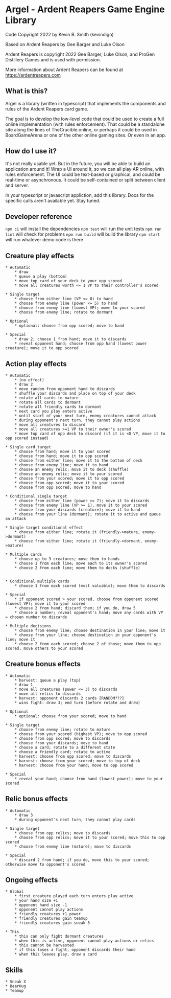 # Argel - Ardent Reapers Game Engine Library

Code Copyright 2022 by Kevin B. Smith (kevindigo)

Based on Ardent Reapers by Gee Barger and Luke Olson

Ardent Reapers is copyright 2022 Gee Barger, Luke Olson, and ProGen Distillery Games and is used with permission. 

More information about Ardent Reapers can be found at https://ardentreapers.com

## What is this?

Argel is a library (written in typescript) that implements the 
components and rules of the Ardent Reapers card game. 

The goal 
is to develop the low-level code that could be used to create 
a full online implementation (with rules enforcement). That 
could be a standalone site along the lines of TheCrucible.online, 
or perhaps it could be used in BoardGameArena or one of the 
other online gaming sites. Or even in an app. 

## How do I use it?

It's not really usable yet. But in the future, you will be 
able to build an application around it! Wrap a UI around it, 
so we can all play AR online, with rules 
enforcement. The UI could be text-based or graphical, and 
could be real-time or asynchronous. It could be self-contained 
or split between client and server. 

In your typescript or javascript appliction, add this library. 
Docs for the specific calls aren't available yet. Stay tuned. 

## Developer reference

`npm ci` will install the dependencies
`npm test` will run the unit tests
`npm run lint` will check for problems
`npm run build` will build the library
`npm start` will run whatever demo code is there

## Creature play effects
    * Automatic
        * draw
        * queue a play (bottom)
        * move top card of your deck to your opp scored
        * move all creatures worth <= 1 VP to their controller's scored

    * Single target
        * choose from either line (VP <= 0) to hand
        * choose from enemy line (power <= 5) to hand
        * choose from enemy line (lowest VP); move to your scored
        * choose from enemy line; rotate to dormant

    * Optional
        * optional: choose from opp scored; move to hand

    * Special
        * draw 2; choose 1 from hand; move it to discards
        * reveal opponent hand; choose from opp hand (lowest power creature); move it to opp scored

## Action play effects
    * Automatic
        * (no effect)
        * draw 2
        * move random from opponent hand to discards
        * shuffle your discards and place on top of your deck
        * rotate all cards to mature
        * rotate all cards to dormant
        * rotate all friendly cards to dormant
        * next card you play enters active
        * until start of your next turn, enemy creatures cannot attack
        * during opponent's next turn, they cannot play actions
        * move all creatures to discard
        * move all creatures >=1 VP to their owner's scored
        * move top card of opp deck to discard (if it is <0 VP, move it to opp scored instead)

    * Single card target    
        * choose from hand; move it to your scored
        * choose from hand; move it to opp scored
        * choose from either line; move it to the bottom of deck
        * choose from enemy line; move it to hand
        * choose an enemy relic; move it to deck (shuffle)
        * choose an enemy relic; move it to your scored
        * choose from your scored; move it to opp scored
        * choose from opp scored; move it to your scored
        * choose from opp scored; move to hand

    * Conditional single target
        * choose from either line (power >= 7); move it to discards
        * choose from enemy line (VP >= 1), move it to your scored
        * choose from your discards (creature); move it to hand
        * choose from your line (dormant); rotate it to active and queue an attack

    * Single target conditional effect
        * choose from either line; rotate it (friendly->mature, enemy->dormant)
        * choose from either line; rotate it (friendly->dormant, enemy->mature)

    * Multiple cards
        * choose up to 3 creatures; move them to hands
        * choose 1 from each line; move each to its owner's scored
        * choose 2 from each line; move them to decks (shuffle)


    * Conditional multiple cards
        * choose 1 from each scored (most valuable); move them to discards

    * Special
        * if opponent scored > your scored, choose from opponent scored (lowest VP); move it to your scored
        * choose 2 from hand; discard them; if you do, draw 5
        * choose a number; reveal opponent's hand; move any cards with VP = chosen number to discards

    * Multiple decisions
        * choose from enemy line; choose destination in your line; move it
        * choose from your line; choose destination in your opponent's line; move it
        * choose 2 from each scored; choose 2 of those; move them to opp scored; move others to your scored

## Creature bonus effects
    * Automatic
        * harvest: queue a play (top)
        * draw 1
        * move all creatures (power <= 3) to discards
        * move all relics to discards
        * harvest: opponent discards 2 cards [RANDOM???]
        * wins fight: draw 3; end turn (before rotate and draw)

    * Optional
        * optional: choose from your scored; move to hand

    * Single target
        * choose from enemy line; rotate to mature
        * choose from your scored (highest VP); move to opp scored
        * choose from opp scored; move to discards
        * choose from your discards; move to hand
        * choose a card; rotate to a different state
        * choose a friendly card; rotate to active
        * harvest: choose from opp scored; move to discards
        * harvest: choose from your scored; move to top of deck
        * harvest: choose from your hand; move to opp scored

    * Special
        * reveal your hand; choose from hand (lowest power); move to your scored

## Relic bonus effects
    * Automatic
        * draw 3
        * during opponent's next turn, they cannot play cards

    * Single target
        * choose from opp relics; move to discards
        * choose from opp relics; move it to your scored; move this to opp scored
        * choose from enemy line (mature); move to discards

    * Special
        * discard 2 from hand; if you do, move this to your scored; otherwise move to opponent's scored

## Ongoing effects
    * Global
        * first creature played each turn enters play active
        * your hand size +1
        * opponent hand size -1
        * opponent cannot play actions
        * friendly creatures +1 power
        * friendly creatures gain teamup
        * friendly creatures gain sneak 5

    * This
        * this can only fight dormant creatures
        * when this is active, opponent cannot play actions or relics
        * this cannot be harvested
        * if this loses a fight, opponent discards their hand
        * when this leaves play, draw a card

## Skills
    * Sneak X
    * BearHug
    * Teamup
